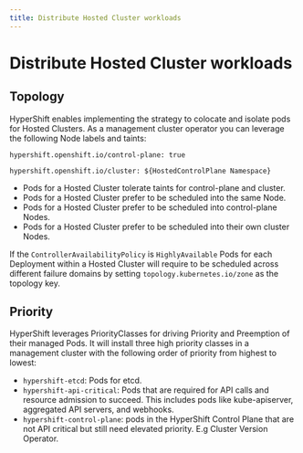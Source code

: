 ```yaml
---
title: Distribute Hosted Cluster workloads
---
```


# Distribute Hosted Cluster workloads

## Topology

HyperShift enables implementing the strategy to colocate and isolate pods for Hosted Clusters.
As a management cluster operator you can leverage the following Node labels and taints: 

`hypershift.openshift.io/control-plane: true`

`hypershift.openshift.io/cluster: ${HostedControlPlane Namespace}`

- Pods for a Hosted Cluster tolerate taints for control-plane and cluster.
- Pods for a Hosted Cluster prefer to be scheduled into the same Node.
- Pods for a Hosted Cluster prefer to be scheduled into control-plane Nodes.
- Pods for a Hosted Cluster prefer to be scheduled into their own cluster Nodes. 

If the `ControllerAvailabilityPolicy` is `HighlyAvailable` Pods for each Deployment within a Hosted Cluster will require to be scheduled across different failure domains by setting `topology.kubernetes.io/zone` as the topology key.

## Priority

HyperShift leverages PriorityClasses for driving Priority and Preemption of their managed Pods.
It will install three high priority classes in a management cluster with the following order of priority from highest to lowest:

- `hypershift-etcd`: Pods for etcd.
- `hypershift-api-critical`: Pods that are required for API calls and resource admission to succeed. This includes pods like kube-apiserver, aggregated API servers, and webhooks.
- `hypershift-control-plane`: pods in the HyperShift Control Plane that are not API critical but still need elevated priority. E.g Cluster Version Operator.